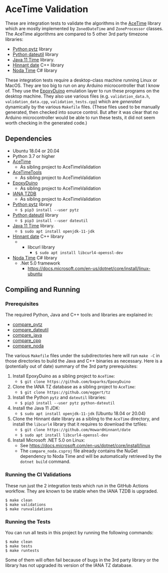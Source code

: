 # AceTime Validation

These are integration tests to validate the algorithms in the
[AceTime](https://github.com/bxparks/AceTime) library which are mostly
implemented by `ZonedDateTime` and `ZoneProcessor` classes. The AceTime
algorithms are compared to 5 other 3rd party timezone libraries:

* [Python pytz](https://pypi.org/project/pytz/) library
* [Python dateutil](https://pypi.org/project/python-dateutil/) library
* [Java 11 Time](https://docs.oracle.com/en/java/javase/11/docs/api/java.base/java/time/package-summary.html) library.
* [Hinnant date](https://github.com/HowardHinnant/date) C++ library
* [Noda Time](https://nodatime.org) C# library

These integration tests require a desktop-class machine running Linux or MacOS.
They are too big to run on any Arduino microcontroller that I know of. They use
the [EpoxyDuino](https://github.com/bxparks/EpoxyDuino) emulation layer to run
these programs on the desktop machine. They also use various files (e.g.
`validation_data.h`, `validation_data.cpp`, `validation_tests.cpp`) which are
*generated* dynamically by the various `Makefile` files. (These files used to be
manually generated, then checked into source control. But after it was clear
that no Arduino microcontroller would be able to run these tests, it did not
seem worth checking in the generated code.)

## Dependencies

* Ubuntu 18.04 or 20.04
* Python 3.7 or higher
* [AceTime](https://github.com/bxparks/AceTime)
    * As sibling project to AceTimeValidation
* [AceTimeTools](https://github.com/bxparks/AceTimeTools)
    * As sibling project to AceTimeValidation
* [EpoxyDuino](https://github.com/bxparks/EpoxyDuino)
    * As sibling project to AceTimeValidation
* [IANA TZDB](https://github.com/eggert/tz)
    * As sibling project to AceTimeValidation
* [Python pytz](https://pypi.org/project/pytz/) library
    * `$ pip3 install --user pytz`
* [Python dateutil](https://pypi.org/project/python-dateutil/) library
    * `$ pip3 install --user dateutil`
* [Java 11 Time](https://docs.oracle.com/en/java/javase/11/docs/api/java.base/java/time/package-summary.html) library.
    * `$ sudo apt install openjdk-11-jdk`
* [Hinnant date](https://github.com/HowardHinnant/date) C++ library
    * * libcurl library
        * `$ sudo apt install libcurl4-openssl-dev`
* [Noda Time](https://nodatime.org) C# library
    * .Net 5.0 framework
        * https://docs.microsoft.com/en-us/dotnet/core/install/linux-ubuntu

## Compiling and Running

### Prerequisites

The required Python, Java and C++ tools and libraries are explained in:

* [compare_pytz](https://github.com/bxparks/AceTimeTools/tree/develop/compare_pytz)
* [compare_dateutil](https://github.com/bxparks/AceTimeTools/tree/develop/compare_dateutil)
* [compare_java](https://github.com/bxparks/AceTimeTools/tree/develop/compare_java)
* [compare_cpp](https://github.com/bxparks/AceTimeTools/tree/develop/compare_cpp)
* [compare_noda](https://github.com/bxparks/AceTimeTools/tree/develop/compare_noda)

The various `Makefile` files under the subdirectories here will run `make -C` in
those directories to build the Java and C++ binaries as necessary. Here is a
(potentially out of date) summary of the 3rd party prerequisites:

1. Install EpoxyDuino as a sibling project to `AceTime`:
    * `$ git clone https://github.com/bxparks/EpoxyDuino`
1. Clone the IANA TZ database as a sibling project to `AceTime`:
    * `$ git clone https://github.com/eggert/tz`
1. Install the Python `pytz` and `dateutil` libraries:
    * `$ pip3 install --user pytz python-dateutil`
1. Install the Java 11 JDK:
    * `$ sudo apt install openjdk-11-jdk` (Ubuntu 18.04 or 20.04)
1. Clone the Hinnant date library as a sibling to the `AceTime` directory, and
   install the `libcurl4` library that it requires to download the tzfiles:
    * `$ git clone https://github.com/HowardHinnant/date`
    * `$ sudo apt install libcurl4-openssl-dev`
1. Install Microsoft .NET 5.0 on Linux:
    * See https://docs.microsoft.com/en-us/dotnet/core/install/linux
    * The `compare_noda.csproj` file already contains the NuGet dependency
      to Noda Time and will be automatically retrieved by the `dotnet build`
      command.

### Running the CI Validations

These run just the 2 integration tests which run in the GitHub Actions workflow.
They are known to be stable when the IANA TZDB is upgraded.

```
$ make clean
$ make validations
$ make runvalidations
```
### Running the Tests

You can run all tests in this project by running the following commands:

```
$ make clean
$ make tests
$ make runtests
```

Some of them will often fail because of bugs in the 3rd party library or the
library has not upgraded its version of the IANA TZ database.
